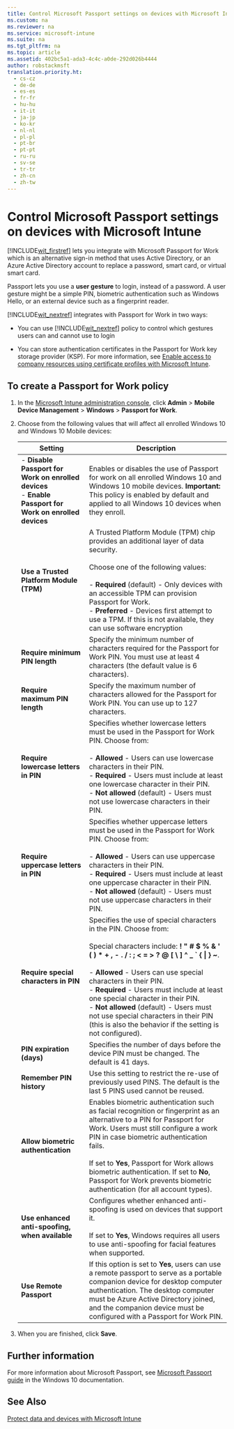 ```yaml
---
title: Control Microsoft Passport settings on devices with Microsoft Intune
ms.custom: na
ms.reviewer: na
ms.service: microsoft-intune
ms.suite: na
ms.tgt_pltfrm: na
ms.topic: article
ms.assetid: 402bc5a1-ada3-4c4c-a0de-292d026b4444
author: robstackmsft
translation.priority.ht: 
  - cs-cz
  - de-de
  - es-es
  - fr-fr
  - hu-hu
  - it-it
  - ja-jp
  - ko-kr
  - nl-nl
  - pl-pl
  - pt-br
  - pt-pt
  - ru-ru
  - sv-se
  - tr-tr
  - zh-cn
  - zh-tw
---
```

# Control Microsoft Passport settings on devices with Microsoft Intune
[!INCLUDE[wit_firstref](../Token/wit_firstref_md.md)] lets you integrate with Microsoft Passport for Work which is an alternative sign-in method that uses Active Directory, or an Azure Active Directory account to replace a password, smart card, or virtual smart card.

Passport lets you use a **user gesture** to login, instead of a password. A user gesture might be a simple PIN, biometric authentication such as Windows Hello, or an external device such as a fingerprint reader.

[!INCLUDE[wit_nextref](../Token/wit_nextref_md.md)] integrates with Passport for Work in two ways:

-   You can use [!INCLUDE[wit_nextref](../Token/wit_nextref_md.md)] policy to control which gestures users can and cannot use to login

-   You can store authentication certificates in the Passport for Work key storage provider (KSP). For more information, see [Enable access to company resources using certificate profiles with Microsoft Intune](../Topic/Enable-access-to-company-resources-using-certificate-profiles-with-Microsoft-Intune.md).

## To create a Passport for Work policy

1.  In the [Microsoft Intune administration console](https://manage.microsoft.com), click **Admin** &gt; **Mobile Device Management** &gt; **Windows** &gt; **Passport for Work**.

2.  Choose from the following values that will affect all enrolled Windows 10 and Windows 10 Mobile devices:

    |Setting|Description|
    |-----------|---------------|
    |-   **Disable Passport for Work on enrolled devices**<br />-   **Enable Passport for Work on enrolled devices**|Enables or disables the use of Passport for work on all enrolled Windows 10 and Windows 10 mobile devices. **Important:** This policy is enabled by default and applied to all Windows 10 devices when they enroll.|
    |**Use a Trusted Platform Module (TPM)**|A Trusted Platform Module (TPM) chip provides an additional layer of data security.<br /><br />Choose one of the following values:<br /><br />-   **Required** (default) - Only devices with an accessible TPM can provision Passport for Work.<br />-   **Preferred** - Devices first attempt to use a TPM. If this is not available, they can use software encryption|
    |**Require minimum PIN length**|Specify the minimum number of characters required for the Passport for Work PIN. You must use at least 4 characters (the default value is 6 characters). ​|
    |**Require maximum PIN length**|Specify the maximum number of characters allowed for the Passport for Work PIN. You can use up to 127 characters.|
    |**Require lowercase letters in PIN**|Specifies whether lowercase letters must be used  in the Passport for Work PIN. Choose from:<br /><br />-   **Allowed** - Users can use lowercase characters in their PIN.<br />-   **Required** - Users must include at least one lowercase character in their PIN.<br />-   **Not allowed** (default) - Users must not use lowercase characters in their PIN.|
    |**Require uppercase letters in PIN**|Specifies whether uppercase letters must be used  in the Passport for Work PIN. Choose from:<br /><br />-   **Allowed** - Users can use uppercase characters in their PIN.<br />-   **Required** - Users must include at least one uppercase character in their PIN.<br />-   **Not allowed** (default) - Users must not use uppercase characters in their PIN.|
    |**Require special characters in PIN**|Specifies the use of special characters in the PIN. Choose from:<br /><br />Special characters include: **! " # $ % &amp; ' ( ) &#42; + , - . / : ; &lt; = &gt; ? @ [ \ ] ^ _ &#96; { &#124; } ~**.<br /><br />-   **Allowed** - Users can use special characters in their PIN.<br />-   **Required** - Users must include at least one special character in their PIN.<br />-   **Not allowed** (default) - Users must not use special characters in their PIN (this is also the behavior if the setting is not configured).|
    |**PIN expiration (days)**|Specifies the number of days before the device PIN must be changed. The default is 41 days.|
    |**Remember PIN history**|Use this setting to restrict the re-use of previously used PINS. The default is the last 5 PINS used cannot be reused.|
    |**Allow biometric authentication**|Enables biometric authentication such as facial recognition or fingerprint as an alternative to a PIN for Passport for Work. Users must still configure a work PIN in case biometric authentication fails.<br /><br />If set to **Yes**, Passport for Work allows biometric authentication.  If set to **No**, Passport for Work prevents biometric authentication (for all account types).|
    |**Use enhanced anti-spoofing, when available**|Configures whether enhanced anti-spoofing is used on devices that support it.<br /><br />If set to **Yes**, Windows requires all users to use anti-spoofing for facial features when supported.|
    |**Use Remote Passport**|If this option is set to **Yes**, users can use a remote passport to serve as a portable companion device for desktop computer authentication. The desktop computer must be Azure Active Directory joined, and the companion device must be configured with a Passport for Work PIN.|

3.  When you are finished, click **Save**.

## Further information
For more information about Microsoft Passport, see [Microsoft Passport guide](https://technet.microsoft.com/library/mt589441(v=vs.85).aspx) in the Windows 10 documentation.

## See Also
[Protect data and devices with Microsoft Intune](../Topic/Protect-data-and-devices-with-Microsoft-Intune.md)

